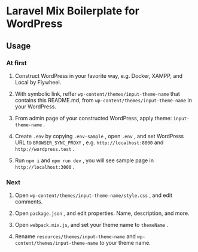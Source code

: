 # Laravel Mix Boilerplate for WordPress

## Usage

### At first

1. Construct WordPress in your favorite way, e.g. Docker, XAMPP, and Local by Flywheel.

2. With symbolic link, reffer `wp-content/themes/input-theme-name` that contains this README.md, from `wp-content/themes/input-theme-name` in your WordPress.

3. From admin page of your constructed WordPress, apply theme: `input-theme-name` .

4. Create `.env` by copying `.env-sample` , open `.env` , and set WordPress URL to `BROWSER_SYNC_PROXY` , e.g. `http://localhost:8000` and `http://wordpress.test` .

5. Run `npm i` and `npm run dev` , you will see sample page in `http://localhost:3000` .

### Next

1. Open `wp-content/themes/input-theme-name/style.css` , and edit comments.

2. Open `package.json` , and edit properties. Name, description, and more.

3. Open `webpack.mix.js`, and set your theme name to `themeName` .

4. Rename `resources/themes/input-theme-name` and `wp-content/themes/input-theme-name` to your theme name.
